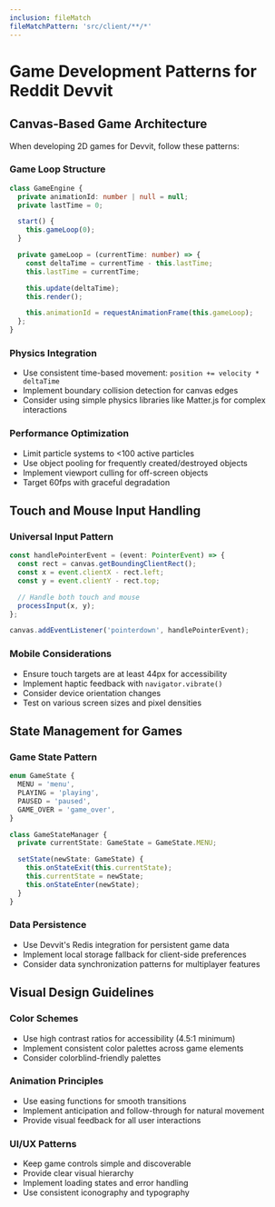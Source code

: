 ```yaml
---
inclusion: fileMatch
fileMatchPattern: 'src/client/**/*'
---
```


# Game Development Patterns for Reddit Devvit

## Canvas-Based Game Architecture

When developing 2D games for Devvit, follow these patterns:

### Game Loop Structure

```typescript
class GameEngine {
  private animationId: number | null = null;
  private lastTime = 0;

  start() {
    this.gameLoop(0);
  }

  private gameLoop = (currentTime: number) => {
    const deltaTime = currentTime - this.lastTime;
    this.lastTime = currentTime;

    this.update(deltaTime);
    this.render();

    this.animationId = requestAnimationFrame(this.gameLoop);
  };
}
```

### Physics Integration

- Use consistent time-based movement: `position += velocity * deltaTime`
- Implement boundary collision detection for canvas edges
- Consider using simple physics libraries like Matter.js for complex interactions

### Performance Optimization

- Limit particle systems to <100 active particles
- Use object pooling for frequently created/destroyed objects
- Implement viewport culling for off-screen objects
- Target 60fps with graceful degradation

## Touch and Mouse Input Handling

### Universal Input Pattern

```typescript
const handlePointerEvent = (event: PointerEvent) => {
  const rect = canvas.getBoundingClientRect();
  const x = event.clientX - rect.left;
  const y = event.clientY - rect.top;

  // Handle both touch and mouse
  processInput(x, y);
};

canvas.addEventListener('pointerdown', handlePointerEvent);
```

### Mobile Considerations

- Ensure touch targets are at least 44px for accessibility
- Implement haptic feedback with `navigator.vibrate()`
- Consider device orientation changes
- Test on various screen sizes and pixel densities

## State Management for Games

### Game State Pattern

```typescript
enum GameState {
  MENU = 'menu',
  PLAYING = 'playing',
  PAUSED = 'paused',
  GAME_OVER = 'game_over',
}

class GameStateManager {
  private currentState: GameState = GameState.MENU;

  setState(newState: GameState) {
    this.onStateExit(this.currentState);
    this.currentState = newState;
    this.onStateEnter(newState);
  }
}
```

### Data Persistence

- Use Devvit's Redis integration for persistent game data
- Implement local storage fallback for client-side preferences
- Consider data synchronization patterns for multiplayer features

## Visual Design Guidelines

### Color Schemes

- Use high contrast ratios for accessibility (4.5:1 minimum)
- Implement consistent color palettes across game elements
- Consider colorblind-friendly palettes

### Animation Principles

- Use easing functions for smooth transitions
- Implement anticipation and follow-through for natural movement
- Provide visual feedback for all user interactions

### UI/UX Patterns

- Keep game controls simple and discoverable
- Provide clear visual hierarchy
- Implement loading states and error handling
- Use consistent iconography and typography
